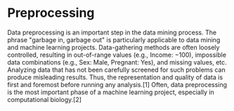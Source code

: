 # Preprocessing
Data preprocessing is an important step in the data mining process. The phrase "garbage in, garbage out" is particularly applicable to data mining and machine learning projects. Data-gathering methods are often loosely controlled, resulting in out-of-range values (e.g., Income: −100), impossible data combinations (e.g., Sex: Male, Pregnant: Yes), and missing values, etc. Analyzing data that has not been carefully screened for such problems can produce misleading results. Thus, the representation and quality of data is first and foremost before running any analysis.[1] Often, data preprocessing is the most important phase of a machine learning project, especially in computational biology.[2]
